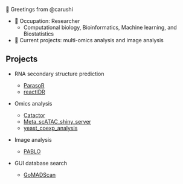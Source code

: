 👋 Greetings from @carushi
- 👀 Occupation: Researcher
  - Computational biology, Bioinformatics, Machine learning, and Biostatistics
- 🌱 Current projects: multi-omics analysis and image analysis

## Projects
* RNA secondary structure prediction
  * [ParasoR](https://github.com/carushi/ParasoR)
  * [reactIDR](https://github.com/carushi/reactIDR)

* Omics analysis
  * [Catactor](https://github.com/carushi/Catactor)
  * [Meta_scATAC_shiny_server](https://github.com/carushi/Meta_scATAC_shiny_server)
  * [yeast_coexp_analysis](https://github.com/carushi/yeast_coexp_analysis)

* Image analysis
  * [PABLO](https://github.com/carushi/PABLO)

* GUI database search
  * [GoMADScan](https://github.com/carushi/GoMADScan)

<!---
carushi/carushi is a ✨ special ✨ repository because its `README.md` (this file) appears on your GitHub profile.
You can click the Preview link to take a look at your changes.
--->
